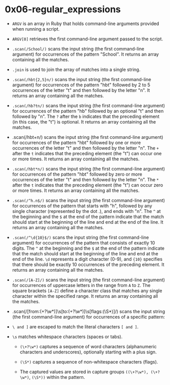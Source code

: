# 0x06-regular_expressions
- `ARGV` is an array in Ruby that holds command-line arguments provided when running a script.

- `ARGV[0]` retrieves the first command-line argument passed to the script.

- `.scan(/School/)` scans the input string (the first command-line argument) for occurrences of the pattern "School". It returns an array containing all the matches.

- `.join` is used to join the array of matches into a single string.
- `.scan(/hbt{2,5}n/)` scans the input string (the first command-line argument) for occurrences of the pattern "hbt" followed by 2 to 5 occurrences of the letter "t" and then followed by the letter "n". It returns an array containing all the matches.
- `.scan(/hb?tn/)` scans the input string (the first command-line argument) for occurrences of the pattern "hb" followed by an optional "t" and then followed by "n". The `?` after the `b` indicates that the preceding element (in this case, the "t") is optional. It returns an array containing all the matches.
- .scan(/hbt+n/) scans the input string (the first command-line argument) for occurrences of the pattern "hbt" followed by one or more occurrences of the letter "t" and then followed by the letter "n". The `+` after the `t` indicates that the preceding element (the "t") can occur one or more times. It returns an array containing all the matches.
- `.scan(/hbt*n/)` scans the input string (the first command-line argument) for occurrences of the pattern "hbt" followed by zero or more occurrences of the letter "t" and then followed by the letter "n". The `*` after the `t` indicates that the preceding element (the "t") can occur zero or more times. It returns an array containing all the matches.
- `.scan(/^h.n$/)` scans the input string (the first command-line argument) for occurrences of the pattern that starts with "h", followed by any single character (represented by the dot .), and ends with "n". The `^` at the beginning and the `$` at the end of the pattern indicate that the match should start at the beginning of the line and end at the end of the line. It returns an array containing all the matches.
- `.scan(/^\d{10}$/)` scans the input string (the first command-line argument) for occurrences of the pattern that consists of exactly 10 digits. The `^` at the beginning and the `$` at the end of the pattern indicate that the match should start at the beginning of the line and end at the end of the line. `\d` represents a digit character (0-9), and `{10}` specifies that there should be exactly 10 occurrences of the preceding element. It returns an array containing all the matches.
- `.scan(/[A-Z]/)` scans the input string (the first command-line argument) for occurrences of uppercase letters in the range from `A` to `Z`. The square brackets `[A-Z]` define a character class that matches any single character within the specified range. It returns an array containing all the matches.
- .scan(/\[from:(\+?\w*)\]\s\[to:(\+?\w*)\]\s\[flags:(\S*)\]/) scans the input string (the first command-line argument) for occurrences of a specific pattern:

- `\ and ]` are escaped to match the literal characters `[ and ]`.

- `\s` matches whitespace characters (spaces or tabs).

	- `(\+?\w*)` captures a sequence of word characters (alphanumeric characters and underscores), optionally starting with a plus sign.

	- `(\S*)` captures a sequence of non-whitespace characters (flags).

	- The captured values are stored in capture groups `((\+?\w*), (\+?\w*)`, `(\S*))` within the pattern.
